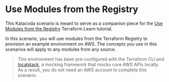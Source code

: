# Use Modules from the Registry

This Katacoda scenario is meant to serve as a companion piece for the 
[Use Modules from the Registry](https://learn.hashicorp.com/tutorials/terraform/module-use?in=terraform/modules)
Terraform Learn tutorial.

In this scenario, you will use modules from the Terraform Registry to provision 
an example environment on AWS. The concepts you use in this scenarios will apply 
to any modules from any source.

> This environment has been pre-configured with the Terraform CLI and 
[localstack](https://localstack.cloud/),  a mocking framework that mocks core 
AWS APIs locally. As a result, you do not need an AWS account to complete this scenario.